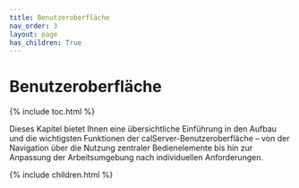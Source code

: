 ```yaml
---
title: Benutzeroberfläche
nav_order: 3
layout: page
has_children: True
---
```


# Benutzeroberfläche
{% include toc.html %}

Dieses Kapitel bietet Ihnen eine übersichtliche Einführung in den Aufbau und die wichtigsten Funktionen der calServer-Benutzeroberfläche – von der Navigation über die Nutzung zentraler Bedienelemente bis hin zur Anpassung der Arbeitsumgebung nach individuellen Anforderungen.

{% include children.html %}
